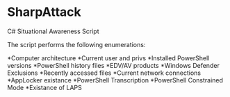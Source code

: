 # SharpAttack
C# Situational Awareness Script

The script performs the following enumerations:

*Computer architecture
*Current user and privs
*Installed PowerShell versions
*PowerShell history files
*EDV/AV products
*Windows Defender Exclusions
*Recently accessed files
*Current network connections
*AppLocker existance
*PowerShell Transcription 
*PowerShell Constrained Mode
*Existance of LAPS


